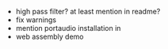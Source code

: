 * high pass filter? at least mention in readme?
* fix warnings
* mention portaudio installation in
* web assembly demo